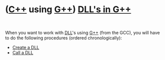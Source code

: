 



 

 

 

 

 

([C++](Cpp.md) using [G++](CppGpp.md)) [DLL's in G++](CppGppDll.htm)
======================================================================

 

When you want to work with [DLL](CppDll.md)'s using [G++](CppGpp.md)
(from the GCC), you will have to do the following procedures (ordered
chronologically):

-   [Create a DLL](CppGppCreateDll.md)
-   [Call a DLL](CppGppCallDll.md)

 

 

 

 

 





 




